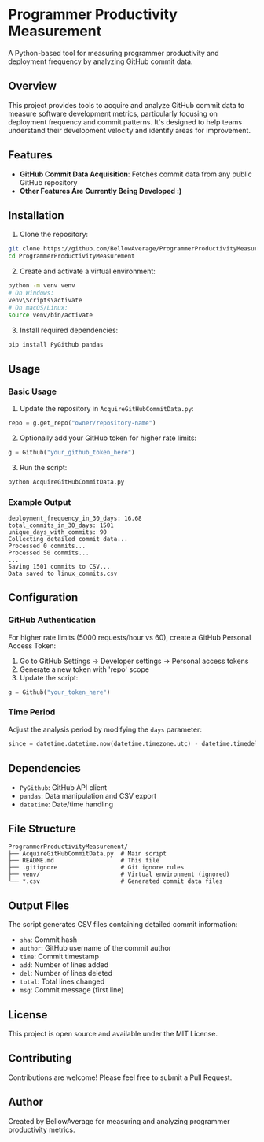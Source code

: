 # Programmer Productivity Measurement

A Python-based tool for measuring programmer productivity and deployment frequency by analyzing GitHub commit data.

## Overview

This project provides tools to acquire and analyze GitHub commit data to measure software development metrics, particularly focusing on deployment frequency and commit patterns. It's designed to help teams understand their development velocity and identify areas for improvement.

## Features

- **GitHub Commit Data Acquisition**: Fetches commit data from any public GitHub repository
- **Other Features Are Currently Being Developed :)**

## Installation

1. Clone the repository:
```bash
git clone https://github.com/BellowAverage/ProgrammerProductivityMeasurement.git
cd ProgrammerProductivityMeasurement
```

2. Create and activate a virtual environment:
```bash
python -m venv venv
# On Windows:
venv\Scripts\activate
# On macOS/Linux:
source venv/bin/activate
```

3. Install required dependencies:
```bash
pip install PyGithub pandas
```

## Usage

### Basic Usage

1. Update the repository in `AcquireGitHubCommitData.py`:
```python
repo = g.get_repo("owner/repository-name")
```

2. Optionally add your GitHub token for higher rate limits:
```python
g = Github("your_github_token_here")
```

3. Run the script:
```bash
python AcquireGitHubCommitData.py
```

### Example Output

```
deployment_frequency_in_30_days: 16.68
total_commits_in_30_days: 1501
unique_days_with_commits: 90
Collecting detailed commit data...
Processed 0 commits...
Processed 50 commits...
...
Saving 1501 commits to CSV...
Data saved to linux_commits.csv
```

## Configuration

### GitHub Authentication

For higher rate limits (5000 requests/hour vs 60), create a GitHub Personal Access Token:

1. Go to GitHub Settings → Developer settings → Personal access tokens
2. Generate a new token with 'repo' scope
3. Update the script:
```python
g = Github("your_token_here")
```

### Time Period

Adjust the analysis period by modifying the `days` parameter:
```python
since = datetime.datetime.now(datetime.timezone.utc) - datetime.timedelta(days=30)
```

## Dependencies

- `PyGithub`: GitHub API client
- `pandas`: Data manipulation and CSV export
- `datetime`: Date/time handling

## File Structure

```
ProgrammerProductivityMeasurement/
├── AcquireGitHubCommitData.py  # Main script
├── README.md                   # This file
├── .gitignore                  # Git ignore rules
├── venv/                       # Virtual environment (ignored)
└── *.csv                       # Generated commit data files
```

## Output Files

The script generates CSV files containing detailed commit information:
- `sha`: Commit hash
- `author`: GitHub username of the commit author
- `time`: Commit timestamp
- `add`: Number of lines added
- `del`: Number of lines deleted
- `total`: Total lines changed
- `msg`: Commit message (first line)

## License

This project is open source and available under the MIT License.

## Contributing

Contributions are welcome! Please feel free to submit a Pull Request.

## Author

Created by BellowAverage for measuring and analyzing programmer productivity metrics. 